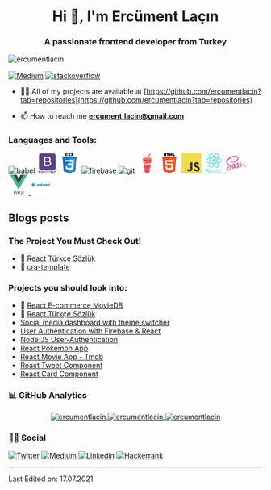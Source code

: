 <h1 align="center">Hi 👋, I'm Ercüment Laçın</h1>
<h3 align="center">A passionate frontend developer from Turkey</h3>

<p align="left"> <img src="https://komarev.com/ghpvc/?username=ercumentlacin" alt="ercumentlacin" /> </p> <a href="https://ercumentlacin.medium.com/" target="blank"><img align="center" src="https://img.shields.io/badge/Medium-12100E?style=flat&logo=medium&logoColor=white" alt="Medium" /></a> <a href="https://stackoverflow.com/users/14406819/erc%c3%bcment" target="blank"><img align="center" src="https://img.shields.io/badge/Stack_Overflow-FE7A16?style=flat&logo=stack-overflow&logoColor=white" alt="stackoverflow" /></a>

- 👨‍💻 All of my projects are available at [https://github.com/ercumentlacin?tab=repositories](https://github.com/ercumentlacin?tab=repositories)

- 📫 How to reach me **ercument.lacin@gmail.com**

<h3 align="left">Languages and Tools:</h3>
<p align="left"> <a href="https://babeljs.io/" target="_blank"> <img src="https://www.vectorlogo.zone/logos/babeljs/babeljs-icon.svg" alt="babel" width="40" height="40"/> </a> <a href="https://getbootstrap.com" target="_blank"> <img src="https://raw.githubusercontent.com/devicons/devicon/master/icons/bootstrap/bootstrap-plain-wordmark.svg" alt="bootstrap" width="40" height="40"/> </a> <a href="https://www.w3schools.com/css/" target="_blank"> <img src="https://raw.githubusercontent.com/devicons/devicon/master/icons/css3/css3-original-wordmark.svg" alt="css3" width="40" height="40"/> </a> <a href="https://firebase.google.com/" target="_blank"> <img src="https://www.vectorlogo.zone/logos/firebase/firebase-icon.svg" alt="firebase" width="40" height="40"/> </a> <a href="https://git-scm.com/" target="_blank"> <img src="https://www.vectorlogo.zone/logos/git-scm/git-scm-icon.svg" alt="git" width="40" height="40"/> </a> <a href="https://gulpjs.com" target="_blank"> <img src="https://raw.githubusercontent.com/devicons/devicon/master/icons/gulp/gulp-plain.svg" alt="gulp" width="40" height="40"/> </a> <a href="https://www.w3.org/html/" target="_blank"> <img src="https://raw.githubusercontent.com/devicons/devicon/master/icons/html5/html5-original-wordmark.svg" alt="html5" width="40" height="40"/> </a> <a href="https://www.javascript.com" target="_blank"> <img src="https://raw.githubusercontent.com/devicons/devicon/master/icons/javascript/javascript-original.svg" alt="javascript" width="40" height="40"/> </a> <a href="https://reactjs.org/" target="_blank"> <img src="https://raw.githubusercontent.com/devicons/devicon/master/icons/react/react-original-wordmark.svg" alt="react" width="40" height="40"/> </a> <a href="https://sass-lang.com" target="_blank"> <img src="https://raw.githubusercontent.com/devicons/devicon/master/icons/sass/sass-original.svg" alt="sass" width="40" height="40"/> </a> <a href="https://vuejs.org/" target="_blank"> <img src="https://raw.githubusercontent.com/devicons/devicon/master/icons/vuejs/vuejs-original-wordmark.svg" alt="vuejs" width="40" height="40"/> </a> <a href="https://webpack.js.org" target="_blank"> <img src="https://raw.githubusercontent.com/devicons/devicon/d00d0969292a6569d45b06d3f350f463a0107b0d/icons/webpack/webpack-original-wordmark.svg" alt="webpack" width="40" height="40"/> </a> </p>




## Blogs posts
### The Project You Must Check Out!
- 🌟 [React Türkçe Sözlük](https://github.com/ercumentlacin/sozluk-projesi)
- 🌟 [cra-template](https://github.com/ercumentlacin/cra-typescript-tailwindcss-eslint-prettier)

### Projects you should look into:
- 🌟 [React E-commerce MovieDB](https://github.com/ercumentlacin/react-tmdb-firebase-router-localstorage-v2)
- 🌟 [React Türkçe Sözlük](https://github.com/ercumentlacin/sozluk-projesi)
- [Social media dashboard with theme switcher](https://github.com/ercumentlacin/Social-media-dashboard-with-theme-switcher)
- [User Authentication with Firebase & React](https://github.com/ercumentlacin/user-authentication-firebase-react)
- [Node JS User-Authentication](https://github.com/ercumentlacin/User-Authentication)
- [React Pokemon App](https://github.com/ercumentlacin/pokemon-app)
- [React Movie App - Tmdb](https://github.com/ercumentlacin/react-movie-app)
- [React Tweet Component](https://github.com/ercumentlacin/react-tweet-component)
- [React Card Component](https://github.com/ercumentlacin/react-card-components)

### 📊 GitHub Analytics
<p align="center">
<a href="https://github.com/ercumentlacin">
  <img height="180em" align="center" src="https://github-readme-stats.vercel.app/api?username=ercumentlacin&show_icons=true&locale=en&theme=algolia&include_all_commits=true&count_private=true" alt="ercumentlacin"/>
  <img height="180em" align="center" src="https://github-readme-stats.vercel.app/api/top-langs?username=ercumentlacin&show_icons=true&locale=en&layout=compact&langs_count=8&theme=algolia" alt="ercumentlacin"/>
  <img align="center" src="https://github-readme-streak-stats.herokuapp.com?user=ercumentlacin&theme=algolia" alt="ercumentlacin" />
</a>
</p>

### 🤝🏻 Social
<a href="https://twitter.com/ercument196" target="blank"><img height="18"
        src="https://img.shields.io/badge/Twitter-1DA1F2?style=flat&logo=twitter&logoColor=white" alt="Twitter" /></a>
<a href="https://ercumentlacin.medium.com/" target="blank"><img height="18"
        src="https://img.shields.io/badge/Medium-12100E?style=flat&logo=medium&logoColor=white" alt="Medium" /></a>
<a href=”https://www.linkedin.com/in/erc%C3%BCment-la%C3%A7%C4%B1n-1314361b3/”> <img height="18"
    src="https://img.shields.io/badge/LinkedIn-blue?style=flat&logo=linkedin&labelColor=blue" alt="Linkedin" /></a>
<a href=”https://www.hackerrank.com/ercumentlacin”> <img height="18"
    src="https://img.shields.io/badge/Hackerrank-black?logo=HackerRank&labelColor=black" alt="Hackerrank" /></a>


----


Last Edited on: 17.07.2021
